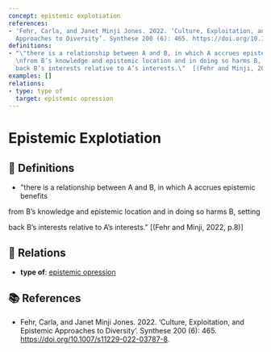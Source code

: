 ```yaml
---
concept: epistemic explotiation
references:
- 'Fehr, Carla, and Janet Minji Jones. 2022. ‘Culture, Exploitation, and Epistemic
  Approaches to Diversity’. Synthese 200 (6): 465. https://doi.org/10.1007/s11229-022-03787-8.'
definitions:
- "\"there is a relationship between A and B, in which A accrues epistemic benefits\r\
  \nfrom B’s knowledge and epistemic location and in doing so harms B, setting\r\n\
  back B’s interests relative to A’s interests.\"  [(Fehr and Minji, 2022, p.8)]"
examples: []
relations:
- type: type of
  target: epistemic opression
---
```


# Epistemic Explotiation

## 📖 Definitions

- "there is a relationship between A and B, in which A accrues epistemic benefits
from B’s knowledge and epistemic location and in doing so harms B, setting
back B’s interests relative to A’s interests."  [(Fehr and Minji, 2022, p.8)]

## 🔗 Relations

- **type of**: [epistemic opression](./epistemic-opression.md)

## 📚 References

- Fehr, Carla, and Janet Minji Jones. 2022. ‘Culture, Exploitation, and Epistemic Approaches to Diversity’. Synthese 200 (6): 465. https://doi.org/10.1007/s11229-022-03787-8.

